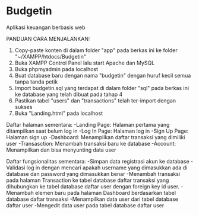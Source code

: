 # Budgetin
Aplikasi keuangan berbasis web

PANDUAN CARA MENJALANKAN:
1. Copy-paste konten di dalam folder "app" pada berkas ini ke folder "~/XAMPP/htdocs/Budgetin"
2. Buka XAMPP Control Panel lalu start Apache dan MySQL
3. Buka phpmyadmin pada localhost
4. Buat database baru dengan nama "budgetin" dengan huruf kecil semua tanpa tanda petik
5. Import budgetin.sql yang terdapat di dalam folder "sql" pada berkas ini ke database yang telah dibuat pada tahap 4
6. Pastikan tabel "users" dan "transactions" telah ter-import dengan sukses
7. Buka "Landing.html" pada localhost


Daftar halaman sementara:
-Landing Page: Halaman pertama yang ditampilkan saat belum log in
-Log In Page: Halaman log in
-Sign Up Page: Halaman sign up
-Dashboard: Menampilkan daftar transaksi yang dimiliki user
-Transasction: Menambah transaksi baru ke database
-Account: Menampilkan dan bisa menyunting data user

Daftar fungsionalitas sementara:
-Simpan data registrasi akun ke database
-Validasi log in dengan mencari apakah username yang dimasukkan ada di database dan password yang dimasukkan benar
-Menambah transaksi pada halaman Transaction ke tabel database daftar transaksi yang dihubungkan ke tabel database daftar user dengan foreign key id user.
-Menambah elemen baru pada halaman Dashboard berdasarkan tabel database daftar transaksi
-Menampilkan data user dari tabel database daftar user
-Mengedit data user pada tabel database daftar user
